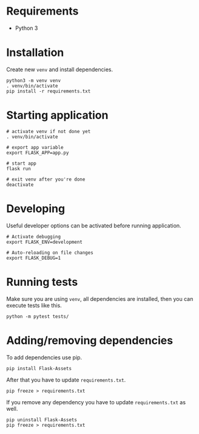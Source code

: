 # Requirements
* Python 3

# Installation
Create new `venv` and install dependencies.
```
python3 -m venv venv
. venv/bin/activate
pip install -r requirements.txt
```

# Starting application
```
# activate venv if not done yet
. venv/bin/activate

# export app variable
export FLASK_APP=app.py

# start app
flask run

# exit venv after you're done
deactivate
```

# Developing
Useful developer options can be activated before running application.
```
# Activate debugging
export FLASK_ENV=development

# Auto-reloading on file changes
export FLASK_DEBUG=1
```

# Running tests
Make sure you are using `venv`, all dependencies are installed, 
then you can execute tests like this.
```
python -m pytest tests/
```

# Adding/removing dependencies
To add dependencies use pip.
```
pip install Flask-Assets
```

After that you have to update `requirements.txt`.
```
pip freeze > requirements.txt
```

If you remove any dependency you have to update `requirements.txt` as well.
```
pip uninstall Flask-Assets
pip freeze > requirements.txt
```